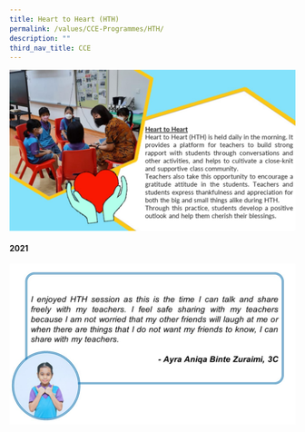 ```yaml
---
title: Heart to Heart (HTH)
permalink: /values/CCE-Programmes/HTH/
description: ""
third_nav_title: CCE
---
```

![](/images/Key%20programmes%20cce%202022/HTH1.jpg)

#### 2021
![](/images/Key%20programmes%20cce%202022/HTH2.jpg)